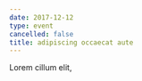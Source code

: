 ```yaml
---
date: 2017-12-12
type: event
cancelled: false
title: adipiscing occaecat aute
---
```

Lorem cillum elit,